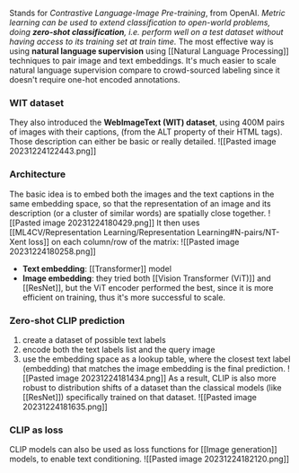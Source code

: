 Stands for _Contrastive Language-Image Pre-training_, from OpenAI.
_Metric learning can be used to extend classification to open-world problems, doing **zero-shot classification**, i.e. perform well on a test dataset without having access to its training set at train time._
The most effective way is using **natural language supervision** using [[Natural Language Processing]] techniques to pair image and text embeddings.
It's much easier to scale natural language supervision compare to crowd-sourced labeling since it doesn't require one-hot encoded annotations.

### WIT dataset 
They also introduced the **WebImageText (WIT) dataset**, using 400M pairs of images with their captions, (from the ALT property of their HTML tags).
Those description can either be basic or really detailed.
![[Pasted image 20231224122443.png]]
### Architecture
The basic idea is to embed both the images and the text captions in the same embedding space, so that the representation of an image and its description (or a cluster of similar words) are spatially close together.
![[Pasted image 20231224180429.png]]
It then uses [[ML4CV/Representation Learning/Representation Learning#N-pairs/NT-Xent loss]] on each column/row of the matrix:
![[Pasted image 20231224180258.png]]
- **Text embedding**: [[Transformer]] model
- **Image embedding**: they tried both [[Vision Transformer (ViT)]] and [[ResNet]], but the ViT encoder performed the best, since it is more efficient on training, thus it's more successful to scale.
### Zero-shot CLIP prediction
1)  create a dataset of possible text labels 
2) encode both the text labels list and the query image
3) use the embedding space as a lookup table, where the closest text label (embedding) that matches the image embedding is the final prediction. 
![[Pasted image 20231224181434.png]]
As a result, CLIP is also more robust to distribution shifts of a dataset than the classical models (like [[ResNet]]) specifically trained on that dataset.
![[Pasted image 20231224181635.png]]
### CLIP as loss
CLIP models can also be used as loss functions for [[Image generation]] models, to enable text conditioning.
![[Pasted image 20231224182120.png]]